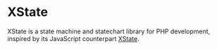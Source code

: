 # XState

XState is a state machine and statechart library for PHP development, inspired by its JavaScript counterpart [XState](https://xstate.js.org/).
